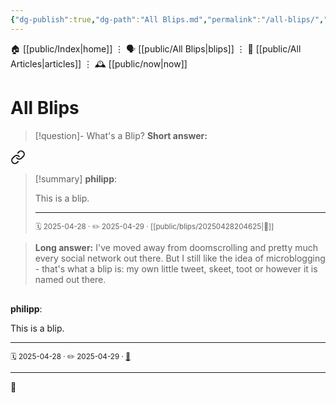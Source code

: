 ```yaml
---
{"dg-publish":true,"dg-path":"All Blips.md","permalink":"/all-blips/","title":"Blips"}
---
```



<div class="transclusion internal-embed is-loaded"><div class="markdown-embed">




🏠 [[public/Index\|home]]  ⋮ 🗣️ [[public/All Blips\|blips]] ⋮  📝 [[public/All Articles\|articles]]  ⋮ 🕰️ [[public/now\|now]]


</div></div>

#  All Blips

> [!question]- What's a Blip?
> **Short answer:**
> 
<div class="transclusion internal-embed is-loaded"><a class="markdown-embed-link" href="/blips/20250428204625/#blip" aria-label="Open link"><svg xmlns="http://www.w3.org/2000/svg" width="24" height="24" viewBox="0 0 24 24" fill="none" stroke="currentColor" stroke-width="2" stroke-linecap="round" stroke-linejoin="round" class="svg-icon lucide-link"><path d="M10 13a5 5 0 0 0 7.54.54l3-3a5 5 0 0 0-7.07-7.07l-1.72 1.71"></path><path d="M14 11a5 5 0 0 0-7.54-.54l-3 3a5 5 0 0 0 7.07 7.07l1.71-1.71"></path></svg></a><div class="markdown-embed">



> [!summary] **philipp**:
>
> This is a blip.
> - - -
> <small> 🗓️ 2025-04-28 · ✏️ 2025-04-29 · [[public/blips/20250428204625\|🔗]]</small>

</div></div>

> **Long answer:**
> I've moved away from doomscrolling and pretty much every social network out there. But I still like the idea of microblogging - that's what a blip is: my own little tweet, skeet, toot or however it is named out there.

<p><span><span alt="20250428204625 > ^blip" src="20250428204625#^blip" class="internal-embed markdown-embed inline-embed is-loaded"><div class="markdown-embed-title"></div><div class="markdown-preview-view markdown-rendered show-indentation-guide node-insert-event"><div data-callout-metadata="" data-callout-fold="" data-callout="summary" class="callout node-insert-event"><div class="callout-title" dir="auto"><div class="callout-icon"><svg width="16" height="16"></svg></div><div class="callout-title-inner"><strong>philipp</strong>:</div></div><div class="callout-content">
<p dir="auto">This is a blip.</p>
<hr>
<p dir="auto"><small> 🗓️ <span class="dataview dataview-inline-query"><span>2025-04-28</span></span> · ✏️ <span class="dataview dataview-inline-query"><span>2025-04-29</span></span> · <a data-tooltip-position="top" aria-label="20250428204625" data-href="20250428204625" href="20250428204625" class="internal-link" target="_blank" rel="noopener nofollow">🔗</a></small></p>
</div></div></div></span></span></p>

- - -

👾

